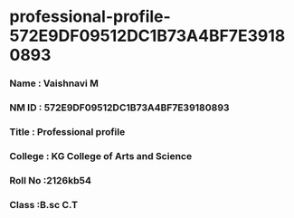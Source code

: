 # professional-profile-572E9DF09512DC1B73A4BF7E39180893

### Name : Vaishnavi M
### NM ID : 572E9DF09512DC1B73A4BF7E39180893
### Title : Professional profile
### College : KG College of Arts and Science
### Roll No :2126kb54
### Class :B.sc C.T
